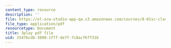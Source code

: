 ```yaml
---
content_type: resource
description: ''
file: https://ol-ocw-studio-app-qa.s3.amazonaws.com/courses/8-01sc-classical-mechanics-fall-2016/2547bcdb38901fffde7f7c8acf6ff31b_Cslq_ZYdYwE.pdf
file_type: application/pdf
resourcetype: Document
title: 3play pdf file
uid: 2547bcdb-3890-1fff-de7f-7c8acf6ff31b
---
```

